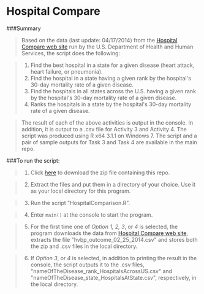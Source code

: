 Hospital Compare
==================

###Summary
> Based on the data (last update: 04/17/2014) from the [Hospital Compare web site](http://hospitalcompare.hhs.gov)
run by the U.S. Department of Health and Human Services, the script does the following:

> 1. Find the best hospital in a state for a given disease (heart attack, heart failure, or pneumonia).
> 2. Find the hospital in a state having a given rank by the hospital's 30-day mortality rate of a given disease. 
> 3. Find the hospitals in all states across the U.S. having a given rank by the hospital's 30-day mortality rate of a given disease. 
> 4. Ranks the hospitals in a state by the hospital's 30-day mortality rate of a given disease.


> The result of each of the above activities is output in the console. In addition, it is output to a .csv file for Activity 3 and Activity 4. The script was produced using R x64 3.1.1 on Windows 7. The script and a pair of sample outputs for Task 3 and Task 4 are available in the main repo. 

###To run the script:
> 1. Click [here](https://github.com/SamanthaLui/HospitalsCompare/archive/master.zip) to download the zip file containing this repo.

> 2. Extract the files and put them in a directory of your choice. Use it as your local directory for this program.

> 3. Run the script "HospitalComparison.R".

> 4. Enter `main()` at the console to start the program.

> 5. For the first time one of _Option 1, 2, 3_, or _4_ is selected, the program downloads the data from [Hospital Compare web site](http://hospitalcompare.hhs.gov), extracts the file "hvbp_outcome_02_25_2014.csv" and stores both the zip and .csv files in the local directory.

> 6. If _Option 3_, or _4_ is selected, in addition to printing the result in the console, the script outputs it to the .csv files, "nameOfTheDisease_rank_HospitalsAcrossUS.csv" and "nameOfTheDisease_state_HospitalsAtState.csv", respectively, in the local directory. 
